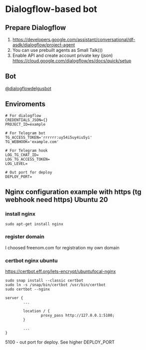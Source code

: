 # Dialogflow-based bot

## Prepare Dialogflow
1) https://developers.google.com/assistant/conversational/df-asdk/dialogflow/project-agent
2) You can use prebuilt agents as Small Talk)))
3) Enable API and create account private key (json) https://cloud.google.com/dialogflow/es/docs/quick/setup

## Bot
[@dialogflowdelgusbot](https://t.me/dialogflowdelgusbot)

## Enviroments
```env
# For dialogflow
CREDENTIALS_JSON={}
PROJECT_ID=example

# For Telegram bot
TG_ACCESS_TOKEN='rrrrrr:uy54i5uy4iu5yi'
TG_WEBHOOK='example.com'

# For Telegram hook
LOG_TG_CHAT_ID=
LOG_TG_ACCESS_TOKEN=
LOG_LEVEL=

# Out port for deploy
DEPLOY_PORT=
```

## Nginx configuration example with https (tg webhook need https) Ubuntu 20

### install nginx
```
sudo apt-get install nginx
```

### register domain
I choosed freenom.com for registration my own domain


### certbot nginx ubuntu
https://certbot.eff.org/lets-encrypt/ubuntufocal-nginx

```
sudo snap install --classic certbot
sudo ln -s /snap/bin/certbot /usr/bin/certbot
sudo certbot --nginx
```
```
server {
        ...

        location / {
                proxy_pass http://127.0.0.1:5100;
        }

        ...
}

```
5100 - out port for deploy. See higher DEPLOY_PORT
